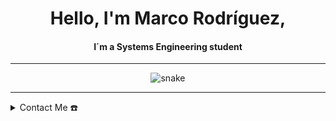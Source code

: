 <html>
<body>
  
<div align="center">
  <span>
  <h1 align="center">Hello, I'm Marco Rodríguez,</h1>
  <h4 align="center">I´m a Systems Engineering student </h4>
  </span>
</div>

-----

<div align="center">
  <a>
    <img src="https://github.com/MARV1904/MARV1904/blob/main/resources/img/grid-snake.svg" alt="snake">
  </a>
</div>


-----

<details>
  <summary>Contact Me ☎️</summary>
  <div>
    <h2 align="center">You can reach me by:</h2>
    <p align="center">
      <a href="https://www.linkedin.com/in/marco-rodr%C3%ADguez-779208295/" target="_blank">
        <img align="center" src="https://img.shields.io/badge/linkedin-%231DA1F2.svg?style=for-the-badge&logo=linkedin&logoColor=white" alt="MARV" height="30">
      </a>
      <a href="https://www.facebook.com/profile.php?id=100087420770953&mibextid=LQQJ4d" target="_blank">
        <img align="center" src="https://img.shields.io/badge/facebook-4267B2.svg?style=for-the-badge&logo=facebook&logoColor=white" alt="MARV" height="30">
      </a>
      <a href="mailto:marcoansrv19@gmail.com?subject=Vengo%20de%20GitHub!&body=Hola%20Marco%2C%20vengo%20de%20tu%20perfil%20de%20GitHub%20y%20necesito%20contactar%20contigo.%0A%0ASoy....%20Quiero%20contactarte%20para...." target="_blank">
        <img align="center" src="https://img.shields.io/badge/gmail-EA4335.svg?style=for-the-badge&logo=gmail&logoColor=white" alt="MARV" height="30">
      </a>
    </p>
    <p align="center">
      <a href="https://instagram.com/marant._rod?igshid=YTQwZjQ0NmI0OA%3D%3D&utm_source=qr" target="_blank">
        <img align="center" src="https://img.shields.io/badge/instagram-%23E4405F.svg?style=for-the-badge&logo=Instagram&logoColor=white" alt="MARV" height="30">
      </a>
      <a href="https://wa.link/1cub8h" target="_blank">
        <img align="center" src="https://img.shields.io/badge/whatsapp-4B7F1.svg?style=for-the-badge&logo=whatsapp&logoColor=white" alt="MARV" height="30">
      </a>
    </p>
  </div>
</details>
  
</body>
</html>
